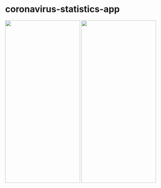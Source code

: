 # coronavirus-statistics-app

<img src="https://https://github.com/DavidGorzoliya/Media/blob/main/Corona.png" width="240" height="520" /> <img src="https://github.com/DavidGorzoliya/Media/blob/main/coronavirus-app1.gif?raw=true" width="240" height="520" />
